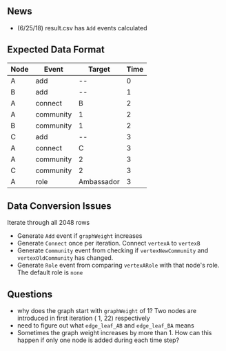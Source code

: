 ## News 

- (6/25/18) result.csv has `Add` events calculated

## Expected Data Format

| Node | Event | Target | Time |
|------|-------|--------|------|
| A | add | -- | 0|
| B | add | -- | 1|
| A | connect | B | 2 |
| A | community | 1 | 2 |
| B | community | 1 | 2 |
| C | add | -- | 3 |
| A | connect | C | 3 |
| A | community | 2 | 3 |
| C | community | 2 | 3 |
| A | role | Ambassador | 3 |

## Data Conversion Issues

Iterate through all 2048 rows
- Generate `Add` event if `graphWeight` increases
- Generate `Connect` once per iteration. Connect `vertexA` to `vertexB`
- Generate `Community` event from checking if `vertexNewCommunity` and `vertexOldCommunity` has changed.
- Generate `Role` event from comparing `vertexARole` with that node's role.  The default role is `none`

## Questions
- why does the graph start with `graphWeight` of 1?  Two nodes are introduced in first iteration ( 1, 22) respectively
- need to figure out what `edge_leaf_AB` and `edge_leaf_BA` means
- Sometimes the graph weight increases by more than 1.  How can this happen if only one node is added during each time step?